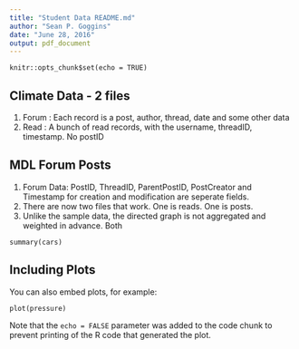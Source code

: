 ```yaml
---
title: "Student Data README.md"
author: "Sean P. Goggins"
date: "June 28, 2016"
output: pdf_document
---
```


```{r setup, include=FALSE}
knitr::opts_chunk$set(echo = TRUE)
```

## Climate Data - 2 files
1. Forum : Each record is a post, author, thread, date and some other data
2. Read : A bunch of read records, with the username, threadID, timestamp. No postID

## MDL Forum Posts
1. Forum Data: PostID, ThreadID, ParentPostID, PostCreator and Timestamp for creation and modification are seperate fields. 
2. There are now two files that work. One is reads. One is posts. 
3. Unlike the sample data, the directed graph is not aggregated and weighted in advance. Both 



```{r cars}
summary(cars)
```

## Including Plots

You can also embed plots, for example:

```{r pressure, echo=FALSE}
plot(pressure)
```

Note that the `echo = FALSE` parameter was added to the code chunk to prevent printing of the R code that generated the plot.
